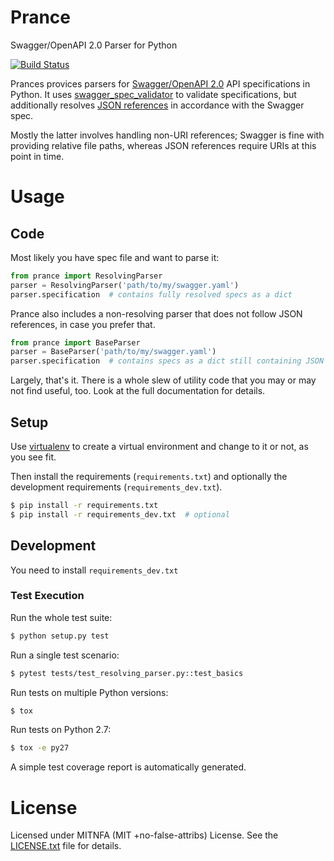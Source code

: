 # Prance
Swagger/OpenAPI 2.0 Parser for Python

[![Build Status](https://travis-ci.org/jfinkhaeuser/prance.svg?branch=master)](https://travis-ci.org/jfinkhaeuser/prance)

Prances provices parsers for [Swagger/OpenAPI 2.0](http://swagger.io/specification/)
API specifications in Python. It uses [swagger_spec_validator](https://github.com/Yelp/swagger_spec_validator)
to validate specifications, but additionally resolves [JSON references](https://tools.ietf.org/html/draft-pbryan-zyp-json-ref-03)
in accordance with the Swagger spec.

Mostly the latter involves handling non-URI references; Swagger is fine with
providing relative file paths, whereas JSON references require URIs at this
point in time.

# Usage
## Code

Most likely you have spec file and want to parse it:

```python
from prance import ResolvingParser
parser = ResolvingParser('path/to/my/swagger.yaml')
parser.specification  # contains fully resolved specs as a dict
```

Prance also includes a non-resolving parser that does not follow JSON references,
in case you prefer that.

```python
from prance import BaseParser
parser = BaseParser('path/to/my/swagger.yaml')
parser.specification  # contains specs as a dict still containing JSON references
```

Largely, that's it. There is a whole slew of utility code that you may or may
not find useful, too. Look at the full documentation for details.

## Setup

Use [virtualenv](http://docs.python-guide.org/en/latest/dev/virtualenvs/) to
create a virtual environment and change to it or not, as you see fit.

Then install the requirements (`requirements.txt`) and optionally
the development requirements (`requirements_dev.txt`).

```bash
$ pip install -r requirements.txt
$ pip install -r requirements_dev.txt  # optional
```

## Development

You need to install `requirements_dev.txt`

### Test Execution

Run the whole test suite:

```bash
$ python setup.py test
```

Run a single test scenario:

```bash
$ pytest tests/test_resolving_parser.py::test_basics
```

Run tests on multiple Python versions:

```bash
$ tox
```

Run tests on Python 2.7:

```bash
$ tox -e py27
```

A simple test coverage report is automatically generated.

# License

Licensed under MITNFA (MIT +no-false-attribs) License. See the
[LICENSE.txt](./LICENSE.txt) file for details.

